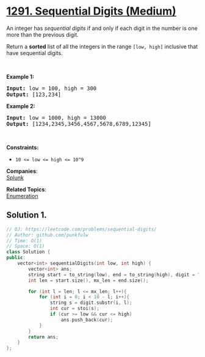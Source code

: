 # [1291. Sequential Digits (Medium)](https://leetcode.com/problems/sequential-digits/)

<p>An&nbsp;integer has <em>sequential digits</em> if and only if each digit in the number is one more than the previous digit.</p>

<p>Return a <strong>sorted</strong> list of all the integers&nbsp;in the range <code>[low, high]</code>&nbsp;inclusive that have sequential digits.</p>

<p>&nbsp;</p>
<p><strong>Example 1:</strong></p>
<pre><strong>Input:</strong> low = 100, high = 300
<strong>Output:</strong> [123,234]
</pre><p><strong>Example 2:</strong></p>
<pre><strong>Input:</strong> low = 1000, high = 13000
<strong>Output:</strong> [1234,2345,3456,4567,5678,6789,12345]
</pre>
<p>&nbsp;</p>
<p><strong>Constraints:</strong></p>

<ul>
	<li><code>10 &lt;= low &lt;= high &lt;= 10^9</code></li>
</ul>


**Companies**:  
[Splunk](https://leetcode.com/company/splunk)

**Related Topics**:  
[Enumeration](https://leetcode.com/tag/enumeration/)

## Solution 1.

```cpp
// OJ: https://leetcode.com/problems/sequential-digits/
// Author: github.com/punkfulw
// Time: O(1) 
// Space: O(1)
class Solution {
public:
    vector<int> sequentialDigits(int low, int high) {  
        vector<int> ans;
        string start = to_string(low), end = to_string(high), digit = "123456789";
        int len = start.size(), mx_len = end.size();

        for (int l = len; l <= mx_len; l++){
            for (int i = 0; i < 10 - l; i++){
                string s = digit.substr(i, l);
                int cur = stoi(s);
                if (cur >= low && cur <= high)
                    ans.push_back(cur);
            }
        }
        return ans;    
    }
};
```
